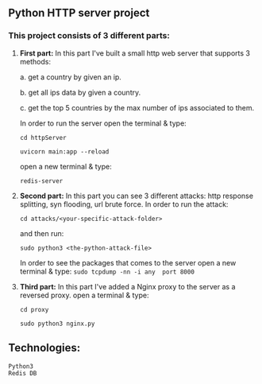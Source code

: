## Python HTTP server project

### This project consists of 3 different parts:

1. **First part:**
    In this part I've built a small http web server that supports 3 methods:

    a. get a country by given an ip.

    b. get all ips data by given a country.

    c. get the top 5 countries by the max number of ips associated to them.
    
    In order to run the server open the terminal & type:

    `cd httpServer`

    `uvicorn main:app --reload`

    open a new terminal & type:

    `redis-server`
2. **Second part:**
    In this part you can see 3 different attacks: http response splitting, syn flooding, url brute force.
    In order to run the attack:

    `cd attacks/<your-specific-attack-folder>`

    and then run:

    `sudo python3 <the-python-attack-file>`

    In order to see the packages that comes to the server open a new terminal & type:
    `sudo tcpdump -nn -i any  port 8000`
3. **Third part:**
    In this part I've added a Nginx proxy to the server as a reversed proxy.
    open a terminal & type:

    `cd proxy`

    `sudo python3 nginx.py`

## Technologies:
    Python3
    Redis DB